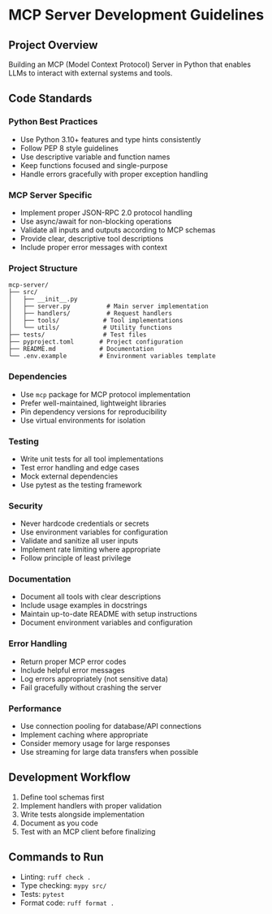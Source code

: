 # MCP Server Development Guidelines

## Project Overview
Building an MCP (Model Context Protocol) Server in Python that enables LLMs to interact with external systems and tools.

## Code Standards

### Python Best Practices
- Use Python 3.10+ features and type hints consistently
- Follow PEP 8 style guidelines
- Use descriptive variable and function names
- Keep functions focused and single-purpose
- Handle errors gracefully with proper exception handling

### MCP Server Specific
- Implement proper JSON-RPC 2.0 protocol handling
- Use async/await for non-blocking operations
- Validate all inputs and outputs according to MCP schemas
- Provide clear, descriptive tool descriptions
- Include proper error messages with context

### Project Structure
```
mcp-server/
├── src/
│   ├── __init__.py
│   ├── server.py          # Main server implementation
│   ├── handlers/          # Request handlers
│   ├── tools/            # Tool implementations
│   └── utils/            # Utility functions
├── tests/                # Test files
├── pyproject.toml       # Project configuration
├── README.md            # Documentation
└── .env.example         # Environment variables template
```

### Dependencies
- Use `mcp` package for MCP protocol implementation
- Prefer well-maintained, lightweight libraries
- Pin dependency versions for reproducibility
- Use virtual environments for isolation

### Testing
- Write unit tests for all tool implementations
- Test error handling and edge cases
- Mock external dependencies
- Use pytest as the testing framework

### Security
- Never hardcode credentials or secrets
- Use environment variables for configuration
- Validate and sanitize all user inputs
- Implement rate limiting where appropriate
- Follow principle of least privilege

### Documentation
- Document all tools with clear descriptions
- Include usage examples in docstrings
- Maintain up-to-date README with setup instructions
- Document environment variables and configuration

### Error Handling
- Return proper MCP error codes
- Include helpful error messages
- Log errors appropriately (not sensitive data)
- Fail gracefully without crashing the server

### Performance
- Use connection pooling for database/API connections
- Implement caching where appropriate
- Consider memory usage for large responses
- Use streaming for large data transfers when possible

## Development Workflow
1. Define tool schemas first
2. Implement handlers with proper validation
3. Write tests alongside implementation
4. Document as you code
5. Test with an MCP client before finalizing

## Commands to Run
- Linting: `ruff check .`
- Type checking: `mypy src/`
- Tests: `pytest`
- Format code: `ruff format .`